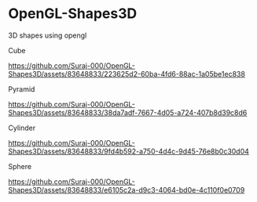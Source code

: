 # OpenGL-Shapes3D
3D shapes using opengl 

Cube

https://github.com/Suraj-000/OpenGL-Shapes3D/assets/83648833/223625d2-60ba-4fd6-88ac-1a05be1ec838

Pyramid

https://github.com/Suraj-000/OpenGL-Shapes3D/assets/83648833/38da7adf-7667-4d05-a724-407b8d39c8d6

Cylinder

https://github.com/Suraj-000/OpenGL-Shapes3D/assets/83648833/9fd4b592-a750-4d4c-9d45-76e8b0c30d04

Sphere

https://github.com/Suraj-000/OpenGL-Shapes3D/assets/83648833/e6105c2a-d9c3-4064-bd0e-4c110f0e0709


